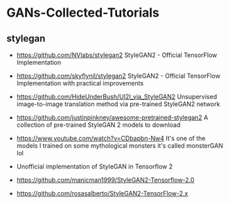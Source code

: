 # GANs-Collected-Tutorials
## stylegan
- https://github.com/NVlabs/stylegan2 StyleGAN2 - Official TensorFlow Implementation

- https://github.com/skyflynil/stylegan2 StyleGAN2 - Official TensorFlow Implementation with practical improvements
- https://github.com/HideUnderBush/UI2I_via_StyleGAN2 Unsupervised image-to-image translation method via pre-trained StyleGAN2 network

- https://github.com/justinpinkney/awesome-pretrained-stylegan2 A collection of pre-trained StyleGAN 2 models to download
- https://www.youtube.com/watch?v=CDbapbn-Nw4 It's one of the models I trained on some mythological monsters it's called monsterGAN lol

- Unofficial implementation of StyleGAN in Tensorflow 2
- https://github.com/manicman1999/StyleGAN2-Tensorflow-2.0
- https://github.com/rosasalberto/StyleGAN2-TensorFlow-2.x
